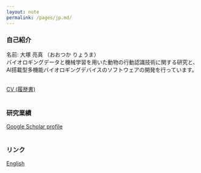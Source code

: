```yaml
---
layout: note
permalink: /pages/jp.md/
---
```


### 自己紹介
<div class="custom-spacing">
名前: 大塚 亮真 （おおつか りょうま）
</div> 
<div class="custom-spacing">   
バイオロギングデータと機械学習を用いた動物の行動認識技術に関する研究と、AI搭載型多機能バイオロギングデバイスのソフトウェアの開発を行っています。
</div>
<br>

[CV (履歴書)](docs/cv/cv_en_jp.pdf)  
<br>

### 研究業績
[Google Scholar profile](https://scholar.google.co.jp/citations?user=TzrgGqEAAAAJ&hl=jp)   
<br>


### リンク
[English](../index.md)  
